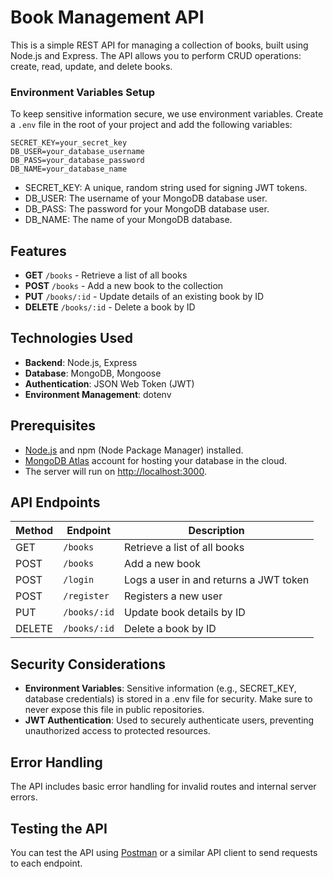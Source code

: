 # Book Management API

This is a simple REST API for managing a collection of books, built using Node.js and Express. The API allows you to perform CRUD operations: create, read, update, and delete books.

### Environment Variables Setup

To keep sensitive information secure, we use environment variables. Create a `.env` file in the root of your project and add the following variables:

```plaintext 
SECRET_KEY=your_secret_key
DB_USER=your_database_username
DB_PASS=your_database_password
DB_NAME=your_database_name
```

- SECRET_KEY: A unique, random string used for signing JWT tokens.
- DB_USER: The username of your MongoDB database user.
- DB_PASS: The password for your MongoDB database user.
- DB_NAME: The name of your MongoDB database.

## Features

- **GET** `/books` - Retrieve a list of all books
- **POST** `/books` - Add a new book to the collection
- **PUT** `/books/:id` - Update details of an existing book by ID
- **DELETE** `/books/:id` - Delete a book by ID

## Technologies Used
- **Backend**: Node.js, Express
- **Database**: MongoDB, Mongoose
- **Authentication**: JSON Web Token (JWT)
- **Environment Management**: dotenv

## Prerequisites

- [Node.js](https://nodejs.org/) and npm (Node Package Manager) installed.
- [MongoDB Atlas](https://www.mongodb.com/cloud/atlas) account for hosting your database in the cloud.
- The server will run on [http://localhost:3000](http://localhost:3000).

## API Endpoints

| Method | Endpoint       | Description                            |
|--------|----------------|----------------------------------------|
| GET    | `/books`       | Retrieve a list of all books           |
| POST   | `/books`       | Add a new book                         |
| POST   | `/login`       | Logs a user in and returns a JWT token |
| POST   | `/register`    | Registers a new user                   |
| PUT    | `/books/:id`   | Update book details by ID              | 
| DELETE | `/books/:id`   | Delete a book by ID                    |

## Security Considerations
- **Environment Variables**: Sensitive information (e.g., SECRET_KEY, database credentials) is stored in a .env file for security. Make sure to never expose this file in public repositories.
- **JWT Authentication**: Used to securely authenticate users, preventing unauthorized access to protected resources.


## Error Handling

The API includes basic error handling for invalid routes and internal server errors.

## Testing the API

You can test the API using [Postman](https://www.postman.com/) or a similar API client to send requests to each endpoint.